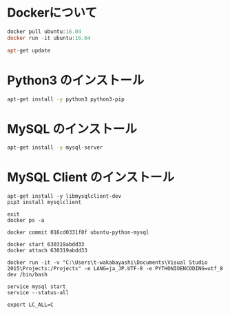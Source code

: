 ﻿# Dockerについて
```powershell
docker pull ubuntu:16.04
docker run -it ubuntu:16.04

apt-get update
```
# Python3 のインストール
```bash
apt-get install -y python3 python3-pip
```
# MySQL のインストール
```bash
apt-get install -y mysql-server
```

# MySQL Client のインストール
```
apt-get install -y libmysqlclient-dev
pip3 install mysqlclient

exit 
docker ps -a

docker commit 016cd0331f8f ubuntu-python-mysql

docker start 630319abdd33
docker attach 630319abdd33

docker run -it -v "C:\Users\t-wakabayashi\Documents\Visual Studio 2015\Projects:/Projects" -e LANG=ja_JP.UTF-8 -e PYTHONIOENCODING=utf_8 dev /bin/bash

service mysql start
service --status-all

export LC_ALL=C
```
